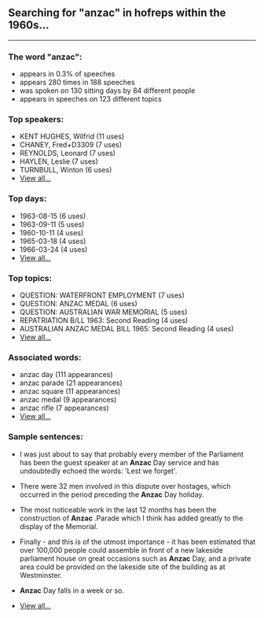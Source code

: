 
## Searching for "anzac" in hofreps within the 1960s...

----

### The word "anzac":

* appears in 0.3% of speeches
* appears 280 times in 188 speeches
* was spoken on 130 sitting days by 84 different people
* appears in speeches on 123 different topics

### Top speakers:

* KENT HUGHES, Wilfrid (11 uses)
* CHANEY, Fred+D3309 (7 uses)
* REYNOLDS, Leonard (7 uses)
* HAYLEN, Leslie (7 uses)
* TURNBULL, Winton (6 uses)
* [View all...](speakers.md)


### Top days:

* 1963-08-15 (6 uses)
* 1963-09-11 (5 uses)
* 1960-10-11 (4 uses)
* 1965-03-18 (4 uses)
* 1966-03-24 (4 uses)
* [View all...](days.md)


### Top topics:

* QUESTION: WATERFRONT EMPLOYMENT (7 uses)
* QUESTION: ANZAC MEDAL (6 uses)
* QUESTION: AUSTRALIAN WAR MEMORIAL (5 uses)
* REPATRIATION B/LL 1963: Second Reading (4 uses)
* AUSTRALIAN ANZAC MEDAL BILL 1965: Second Reading (4 uses)
* [View all...](topics.md)


### Associated words:

* anzac day (111 appearances)
* anzac parade (21 appearances)
* anzac square (11 appearances)
* anzac medal (9 appearances)
* anzac rifle (7 appearances)
* [View all...](collocations.md)


### Sample sentences:

* I was just about to say that probably every member of the Parliament has been the guest  speaker  at an **Anzac** Day service and has undoubtedly echoed the words: 'Lest we forget'.

* There were 32 men involved in this dispute over hostages, which occurred in the period preceding the **Anzac** Day holiday.

* The most noticeable work in the last 12 months has been the construction of **Anzac** .Parade which I think has added greatly to the display of the Memorial.

* Finally - and this is of the utmost importance - it has been estimated that over 100,000 people could assemble in front of a new lakeside parliament house on great occasions such as **Anzac** Day, and a private area could be provided on the lakeside site of the building as at Westminster.

* **Anzac** Day falls in a week or so.

* [View all...](contexts.md)
